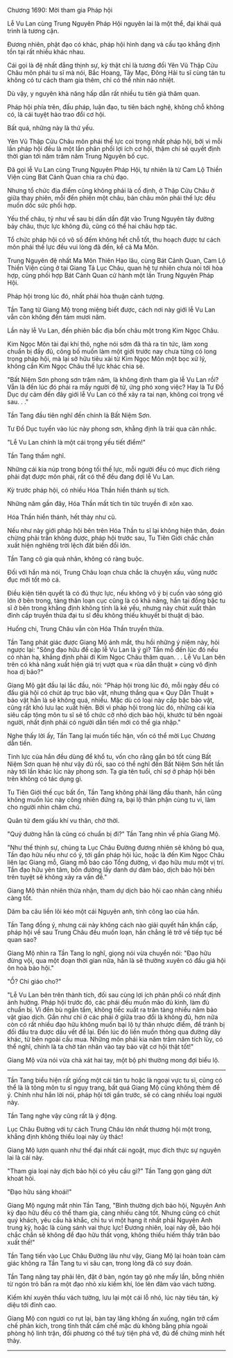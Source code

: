 




Chương 1690: Mời tham gia Pháp hội


Lễ Vu Lan cùng Trung Nguyên Pháp Hội nguyên lai là một thể, đại khái quá trình là tương cận.

Đương nhiên, phật đạo có khác, pháp hội hình dạng và cấu tạo khẳng định tồn tại rất nhiều khác nhau.

Cái gọi là đệ nhất đẳng thịnh sự, kỳ thật chỉ là tương đối Yên Vũ Thập Cửu Châu môn phái tu sĩ mà nói, Bắc Hoang, Tây Mạc, Đông Hải tu sĩ cùng tán tu không có tư cách tham gia thêm, chỉ có thể nhìn náo nhiệt.

Dù vậy, y nguyên khả năng hấp dẫn rất nhiều tu tiên giả thăm quan.

Pháp hội phía trên, đấu pháp, luận đạo, tu tiên bách nghệ, không chỗ không có, là cái tuyệt hảo trao đổi cơ hội.

Bất quá, những này là thứ yếu.

Yên Vũ Thập Cửu Châu môn phái thế lực coi trọng nhất pháp hội, bởi vì mỗi lần pháp hội đều là một lần phân phối lợi ích cơ hội, thậm chí sẽ quyết định thời gian tới năm trăm năm Trung Nguyên bố cục.

Đã gọi lễ Vu Lan cùng Trung Nguyên Pháp Hội, tự nhiên là từ Cam Lộ Thiền Viện cùng Bát Cảnh Quan chia ra chủ đạo.

Nhưng tổ chức địa điểm cũng không phải là cố định, ở Thập Cửu Châu ở giữa thay phiên, mỗi đến phiên một châu, bản châu môn phái thế lực đều muốn dốc sức phối hợp.

Yếu thế châu, tỷ như về sau bị dần dần đặt vào Trung Nguyên tây đường bảy châu, thực lực không đủ, cũng có thể hai châu hợp tác.

Tổ chức pháp hội có vô số đếm không hết chỗ tốt, thu hoạch được tư cách môn phái thế lực đều vui lòng đã đến, kể cả Ma Môn.

Trung Nguyên đệ nhất Ma Môn Thiên Hạo lâu, cùng Bát Cảnh Quan, Cam Lộ Thiền Viện cùng ở tại Giang Tả Lục Châu, quan hệ tự nhiên chưa nói tới hòa hợp, cũng phối hợp Bát Cảnh Quan cử hành một lần Trung Nguyên Pháp Hội.

Pháp hội trong lúc đó, nhất phái hòa thuận cảnh tượng.

Tần Tang từ Giang Mộ trong miệng biết được, cách nơi này giới lễ Vu Lan vẫn còn không đến tám mươi năm.

Lần này lễ Vu Lan, đến phiên bắc địa bốn châu một trong Kim Ngọc Châu.

Kim Ngọc Môn tài đại khí thô, nghe nói sớm đã thả ra tin tức, làm xong chuẩn bị đầy đủ, công bố muốn làm một giới trước nay chưa từng có long trọng pháp hội, mà lại sở hữu tiêu xài từ Kim Ngọc Môn một bọc xử lý, không cần Kim Ngọc Châu thế lực khác chia sẻ.

"Bất Niệm Sơn phong sơn trăm năm, là không định tham gia lễ Vu Lan rồi? Vẫn là đến lúc đó phái ra mấy người đệ tử, ứng phó xong việc? Hay là Tư Đồ Dục dự cảm đến đây giới lễ Vu Lan có thể xảy ra tai nạn, không coi trọng về sau. . ."

Tần Tang đầu tiên nghĩ đến chính là Bất Niệm Sơn.

Tư Đồ Dục tuyển vào lúc này phong sơn, khẳng định là trải qua cân nhắc.

"Lễ Vu Lan chính là một cái trọng yếu tiết điểm!"

Tần Tang thầm nghĩ.

Những cái kia núp trong bóng tối thế lực, mỗi người đều có mục đích riêng phải đạt được môn phái, rất có thể đều đang đợi lễ Vu Lan.

Kỳ trước pháp hội, có nhiều Hóa Thần hiển thánh sự tích.

Những năm gần đây, Hóa Thần mất tích tin tức truyền đi xôn xao.

Hóa Thần hiển thánh, hết thảy như cũ.

Nếu như này giới pháp hội bên trên Hóa Thần tu sĩ lại không hiện thân, đoán chừng phải trấn không được, pháp hội trước sau, Tu Tiên Giới chắc chắn xuất hiện nghiêng trời lệch đất biến đổi lớn.

Tần Tang cô gia quả nhân, không có ràng buộc.

Đối với hắn mà nói, Trung Châu loạn chưa chắc là chuyện xấu, vũng nước đục mới tốt mò cá.

Điều kiện tiên quyết là có đủ thực lực, nếu không vô ý bị cuốn vào sóng gió lớn ở bên trong, táng thân loạn cục cũng là có khả năng, hắn tại đồng bậc tu sĩ ở bên trong khẳng định không tính là kẻ yếu, nhưng này chút xuất thân đỉnh cấp truyền thừa đại tu sĩ đều không thiếu khuyết bí thuật dị bảo.

Huống chi, Trung Châu vẫn còn Hóa Thần truyền thừa.

Tần Tang phát giác được Giang Mộ ánh mắt, thu hồi những ý niệm này, hỏi ngược lại: "Sông đạo hữu đề cập lễ Vu Lan là ý gì? Tần mỗ đến lúc đó nếu có nhàn hạ, khẳng định phải đi Kim Ngọc Châu thăm quan. . . Lễ Vu Lan bên trên có khả năng xuất hiện giá trị vượt qua « rùa dẫn thuật » cùng vô định hoa dị bảo?"

Giang Mộ gật đầu lại lắc đầu, nói: "Pháp hội trong lúc đó, mỗi ngày đều có đấu giá hội có chút áp trục bảo vật, nhưng thắng qua « Quy Dẫn Thuật » bảo vật hẳn là sẽ không quá, nhiều. Mặc dù có loại này cấp bậc bảo vật, cũng rất khó lưu lạc xuất hiện. Bởi vì pháp hội trong lúc đó, những cái kia siêu cấp tông môn tu sĩ sẽ tổ chức cỡ nhỏ dịch bảo hội, khước từ bên ngoài người, nhất định phải có người dẫn tiến mới có thể gia nhập."

Nghe thấy lời ấy, Tần Tang lại muốn tiếc hận, vốn có thể mời Lục Chương dẫn tiến.

Tinh lực của hắn đều dùng để khổ tu, vốn cho rằng gắn bó tốt cùng Bất Niệm Sơn quan hệ như vậy đủ rồi, sao có thể nghĩ đến Bất Niệm Sơn hết lần này tới lần khác lúc này phong sơn. Tạ gia tên tuổi, chỉ sợ ở pháp hội bên trên không có tác dụng gì.

Tu Tiên Giới thế cục bất ổn, Tần Tang không phải lăng đầu thanh, hắn cũng không muốn lúc này công nhiên đứng ra, bại lộ thân phận cùng tu vi, làm cho người nhìn chăm chú.

Quân tử đem giấu khí vu thân, chờ thời.

"Quý đường hẳn là cũng có chuẩn bị đi?" Tần Tang nhìn về phía Giang Mộ.

"Như thế thịnh sự, chúng ta Lục Châu Đường đương nhiên sẽ không bỏ qua, Tần đạo hữu nếu như có ý, tới gần pháp hội lúc, hoặc là đến Kim Ngọc Châu liên lạc Giang mỗ, Giang mỗ báo cáo Tổng đường, vì đạo hữu mưu một vị trí. Tần đạo hữu yên tâm, bổn đường lấy danh dự đảm bảo, dịch bảo hội bên trên tuyệt sẽ không xảy ra vấn đề."

Giang Mộ thản nhiên thừa nhận, tham dự dịch bảo hội cao nhân càng nhiều càng tốt.

Dăm ba câu liền lôi kéo một cái Nguyên anh, tính công lao của hắn.

Tần Tang đồng ý, nhưng cái này không cách nào giải quyết hắn khẩn cấp, pháp hội về sau Trung Châu đều muốn loạn, hắn chẳng lẽ trở về tiếp tục bế quan sao?

Giang Mộ nhìn ra Tần Tang lo nghĩ, giọng nói vừa chuyển nói: "Đạo hữu đừng vội, qua một đoạn thời gian nữa, hẳn là sẽ thường xuyên có đấu giá hội ôn hoà bảo hội."

"Ồ? Chỉ giáo cho?"

"Lễ Vu Lan bên trên thành tích, đối sau cùng lợi ích phân phối có nhất định ảnh hưởng. Pháp hội trước đó, các phái đều muốn mão đủ kình, làm đủ chuẩn bị. Vì đền bù ngắn tấm, không tiếc xuất ra trân tàng nhiều năm bảo vật giao dịch. Gần như chỉ ở các phái ở giữa trao đổi là không đủ, hơn nữa còn có rất nhiều đạo hữu không muốn bại lộ tự thân nhược điểm, để tránh bị đối đầu tra được dấu vết để lại. Đến lúc đó liền muốn thông qua đường dây khác, từ bên ngoài cầu mua. Những môn phái kia năm trăm năm tích lũy, có thể nghĩ, chính là ta chờ tán nhân vào tay bảo vật cơ hội thật tốt!"

Giang Mộ vừa nói vừa chà xát hai tay, một bộ phi thường mong đợi biểu lộ.

---

Tần Tang biểu hiện rất giống một cái tán tu hoặc là ngoại vực tu sĩ, cũng có thể là là tông môn tu sĩ ngụy trang, bất quá Giang Mộ cũng không thèm để ý. Chính như hắn lời nói, pháp hội tới gần trước, sẽ có càng nhiều loại người này.

Tần Tang nghe vậy cũng rất là ý động.

Lục Châu Đường với tư cách Trung Châu lớn nhất thương hội một trong, khẳng định không thiếu loại này ủy thác!

Giang Mộ lượn quanh như thế đại nhất cái ngoặt, mục đích thực sự nguyên lai là cái này.

"Tham gia loại này dịch bảo hội có yêu cầu gì?" Tần Tang gọn gàng dứt khoát hỏi.

"Đạo hữu sảng khoái!"

Giang Mộ ngưng mắt nhìn Tần Tang, "Bình thường dịch bảo hội, Nguyên Anh kỳ đạo hữu đều có thể tham gia, càng nhiều càng tốt. Nhưng cũng có chút quý khách, yêu cầu hà khắc, chỉ tu vì một hạng ít nhất phải Nguyên Anh trung kỳ, hoặc là cùng sánh vai thực lực! Đương nhiên, loại này dễ, bảo hội chắc chắn sẽ không để đạo hữu thất vọng, không thiếu hiếm thấy trân bảo xuất thế!"

Tần Tang tiến vào Lục Châu Đường lâu như vậy, Giang Mộ lại hoàn toàn cảm giác không ra Tần Tang tu vi sâu cạn, trong lòng đã có suy đoán.

Tần Tang nâng tay phải lên, đặt ở bàn, ngón tay gõ nhẹ mấy lần, bỗng nhiên từ ngón trỏ bắn ra một đạo nhỏ xíu kiếm khí, lóe lên đâm vào vách tường.

Kiếm khí xuyên thấu vách tường, lưu lại một cái lỗ nhỏ, lúc này tiêu tán, kỳ diệu tới đỉnh cao.

Giang Mộ con ngươi co rụt lại, bàn tay lăng không ấn xuống, ngăn trở cấm chế phản kích, trong tĩnh thất cấm chế mặc dù không bằng phía ngoài phòng hộ linh trận, đối phương có thể tuỳ tiện phá vỡ, đủ để chứng minh hết thảy.

---




